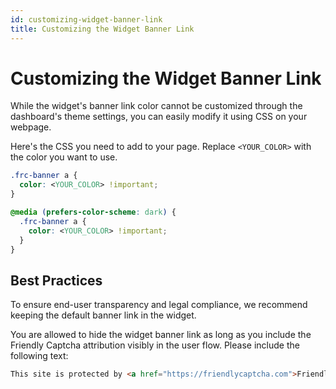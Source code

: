 ```yaml
---
id: customizing-widget-banner-link
title: Customizing the Widget Banner Link
---
```


# Customizing the Widget Banner Link

While the widget's banner link color cannot be customized through the dashboard's theme settings, you can easily modify it using CSS on your webpage.

Here's the CSS you need to add to your page. Replace `<YOUR_COLOR>` with the color you want to use.

```css
.frc-banner a {
  color: <YOUR_COLOR> !important;
}

@media (prefers-color-scheme: dark) {
  .frc-banner a {
    color: <YOUR_COLOR> !important;
  }
}
```

## Best Practices

To ensure end-user transparency and legal compliance, we recommend keeping the default banner link in the widget.

You are allowed to hide the widget banner link as long as you include the Friendly Captcha attribution visibly in the user flow. Please include the following text:

```html
This site is protected by <a href="https://friendlycaptcha.com">Friendly Captcha</a> and its <a href="https://friendlycaptcha.com/legal/privacy-end-users/">Privacy Policy</a> and <a href="https://friendlycaptcha.com/legal/terms/">Terms of Use</a> apply.
```
